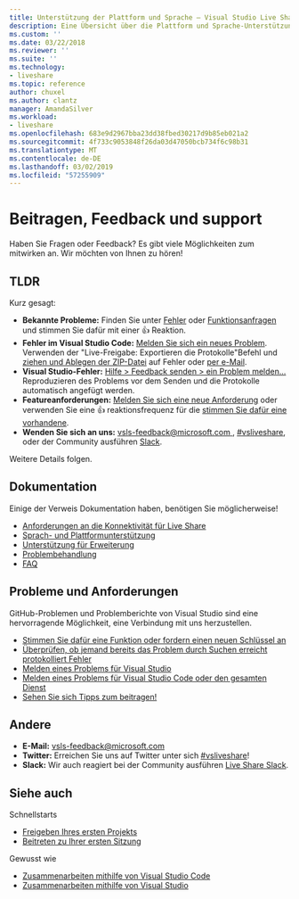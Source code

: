 ```yaml
---
title: Unterstützung der Plattform und Sprache – Visual Studio Live Share | Microsoft-Dokumentation
description: Eine Übersicht über die Plattform und Sprache-Unterstützung für Visual Studio Live Share.
ms.custom: ''
ms.date: 03/22/2018
ms.reviewer: ''
ms.suite: ''
ms.technology:
- liveshare
ms.topic: reference
author: chuxel
ms.author: clantz
manager: AmandaSilver
ms.workload:
- liveshare
ms.openlocfilehash: 683e9d2967bba23dd38fbed30217d9b85eb021a2
ms.sourcegitcommit: 4f733c9053848f26da03d47050bcb734f6c98b31
ms.translationtype: MT
ms.contentlocale: de-DE
ms.lasthandoff: 03/02/2019
ms.locfileid: "57255909"
---
```

<!--
Copyright © Microsoft Corporation
All rights reserved.
Creative Commons Attribution 4.0 License (International): https://creativecommons.org/licenses/by/4.0/legalcode
-->

# <a name="contributing-feedback-and-support"></a>Beitragen, Feedback und support

Haben Sie Fragen oder Feedback? Es gibt viele Möglichkeiten zum mitwirken an. Wir möchten von Ihnen zu hören!

## <a name="tldr"></a>TLDR

Kurz gesagt:

- **Bekannte Probleme:** Finden Sie unter [Fehler](https://aka.ms/vsls-bugs) oder [Funktionsanfragen](https://aka.ms/vsls-feature-requests) und stimmen Sie dafür mit einer 👍 Reaktion.
- **Fehler im Visual Studio Code:** [Melden Sie sich ein neues Problem](https://aka.ms/vsls-new-issue). Verwenden der "Live-Freigabe: Exportieren die Protokolle"Befehl und [ziehen und Ablegen der ZIP-Datei](https://help.github.com/articles/file-attachments-on-issues-and-pull-requests/) auf Fehler oder [per e-Mail](mailto:vsls-feedback@microsoft.com).
- **Visual Studio-Fehler:** [Hilfe > Feedback senden > ein Problem melden...](https://docs.microsoft.com/en-us/visualstudio/ide/how-to-report-a-problem-with-visual-studio-2017) Reproduzieren des Problems vor dem Senden und die Protokolle automatisch angefügt werden.
- **Featureanforderungen:** [Melden Sie sich eine neue Anforderung](https://aka.ms/vsls-new-issue) oder verwenden Sie eine 👍 reaktionsfrequenz für die [stimmen Sie dafür eine vorhandene](https://aka.ms/vsls-feature-requests).
- **Wenden Sie sich an uns:** [ vsls-feedback@microsoft.com ](mailto:vsls-feedback@microsoft.com), [#vsliveshare](https://aka.ms/vsls-twitter), oder der Community ausführen [Slack](https://aka.ms/vsls-slack).

Weitere Details folgen.

## <a name="documentation"></a>Dokumentation

Einige der Verweis Dokumentation haben, benötigen Sie möglicherweise!

- [Anforderungen an die Konnektivität für Live Share](reference/connectivity.md)
- [Sprach- und Plattformunterstützung](reference/platform-support.md)
- [Unterstützung für Erweiterung](reference/extensions.md)
- [Problembehandlung](troubleshooting.md)
- [FAQ](faq.md)

## <a name="issues-and-requests"></a>Probleme und Anforderungen

GitHub-Problemen und Problemberichte von Visual Studio sind eine hervorragende Möglichkeit, eine Verbindung mit uns herzustellen.

- [Stimmen Sie dafür eine Funktion oder fordern einen neuen Schlüssel an](https://aka.ms/vsls-feature-requests)
- [Überprüfen, ob jemand bereits das Problem durch Suchen erreicht protokolliert Fehler](https://aka.ms/vsls-bugs)
- [Melden eines Problems für Visual Studio](https://aka.ms/vsls-vsproblem)
- [Melden eines Problems für Visual Studio Code oder den gesamten Dienst](https://aka.ms/vsls-vscodeproblem)
- [Sehen Sie sich Tipps zum beitragen!](https://aka.ms/vsls-problemtips)

## <a name="other"></a>Andere

- **E-Mail:** [vsls-feedback@microsoft.com](mailto:vsls-feedback@microsoft.com)
- **Twitter:** Erreichen Sie uns auf Twitter unter sich [#vsliveshare](https://aka.ms/vsls-twitter)!
- **Slack:** Wir auch reagiert bei der Community ausführen [Live Share Slack](https://aka.ms/vsls-slack).

## <a name="see-also"></a>Siehe auch

Schnellstarts

- [Freigeben Ihres ersten Projekts](quickstart/share.md)
- [Beitreten zu Ihrer ersten Sitzung](quickstart/join.md)

Gewusst wie

- [Zusammenarbeiten mithilfe von Visual Studio Code](use/vscode.md)
- [Zusammenarbeiten mithilfe von Visual Studio](use/vs.md)
